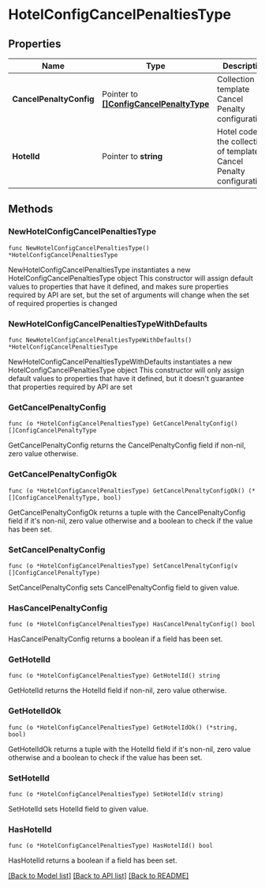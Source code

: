 # HotelConfigCancelPenaltiesType

## Properties

Name | Type | Description | Notes
------------ | ------------- | ------------- | -------------
**CancelPenaltyConfig** | Pointer to [**[]ConfigCancelPenaltyType**](ConfigCancelPenaltyType.md) | Collection of template Cancel Penalty configurations. | [optional] 
**HotelId** | Pointer to **string** | Hotel code of the collection of template Cancel Penalty configurations. | [optional] 

## Methods

### NewHotelConfigCancelPenaltiesType

`func NewHotelConfigCancelPenaltiesType() *HotelConfigCancelPenaltiesType`

NewHotelConfigCancelPenaltiesType instantiates a new HotelConfigCancelPenaltiesType object
This constructor will assign default values to properties that have it defined,
and makes sure properties required by API are set, but the set of arguments
will change when the set of required properties is changed

### NewHotelConfigCancelPenaltiesTypeWithDefaults

`func NewHotelConfigCancelPenaltiesTypeWithDefaults() *HotelConfigCancelPenaltiesType`

NewHotelConfigCancelPenaltiesTypeWithDefaults instantiates a new HotelConfigCancelPenaltiesType object
This constructor will only assign default values to properties that have it defined,
but it doesn't guarantee that properties required by API are set

### GetCancelPenaltyConfig

`func (o *HotelConfigCancelPenaltiesType) GetCancelPenaltyConfig() []ConfigCancelPenaltyType`

GetCancelPenaltyConfig returns the CancelPenaltyConfig field if non-nil, zero value otherwise.

### GetCancelPenaltyConfigOk

`func (o *HotelConfigCancelPenaltiesType) GetCancelPenaltyConfigOk() (*[]ConfigCancelPenaltyType, bool)`

GetCancelPenaltyConfigOk returns a tuple with the CancelPenaltyConfig field if it's non-nil, zero value otherwise
and a boolean to check if the value has been set.

### SetCancelPenaltyConfig

`func (o *HotelConfigCancelPenaltiesType) SetCancelPenaltyConfig(v []ConfigCancelPenaltyType)`

SetCancelPenaltyConfig sets CancelPenaltyConfig field to given value.

### HasCancelPenaltyConfig

`func (o *HotelConfigCancelPenaltiesType) HasCancelPenaltyConfig() bool`

HasCancelPenaltyConfig returns a boolean if a field has been set.

### GetHotelId

`func (o *HotelConfigCancelPenaltiesType) GetHotelId() string`

GetHotelId returns the HotelId field if non-nil, zero value otherwise.

### GetHotelIdOk

`func (o *HotelConfigCancelPenaltiesType) GetHotelIdOk() (*string, bool)`

GetHotelIdOk returns a tuple with the HotelId field if it's non-nil, zero value otherwise
and a boolean to check if the value has been set.

### SetHotelId

`func (o *HotelConfigCancelPenaltiesType) SetHotelId(v string)`

SetHotelId sets HotelId field to given value.

### HasHotelId

`func (o *HotelConfigCancelPenaltiesType) HasHotelId() bool`

HasHotelId returns a boolean if a field has been set.


[[Back to Model list]](../README.md#documentation-for-models) [[Back to API list]](../README.md#documentation-for-api-endpoints) [[Back to README]](../README.md)


